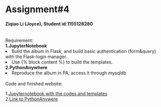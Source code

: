 # Assignment#4
<h4> Ziqiao Li (Joyce), Student id:1155128280</h4>
<br>Requirement:
<br><b>1.JupyterNotebook </b>
<br><li>Build the album in Flask, and build basic authentication (form&query) with the Flask-login manager.
<br><li>Use {% block content %} to build the templates.
<br><b>2.PythonAnywhere </b>
<br><li>Reproduce the album in PA, access it through mysqldb
<br><br>Code and finished website:

1.[Jupyternotebook with the codes and templates](https://github.com/Joyce630/com5940/tree/master/assignment%234/test%20basic%20auth)
<br>2.[Link to PythonAnywere](www.joyce.pythonanywhere.com) 

